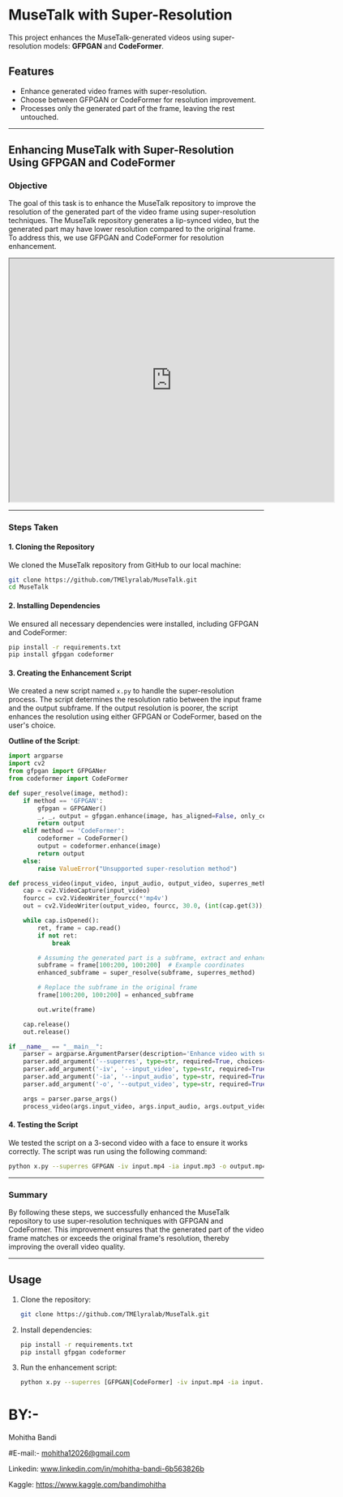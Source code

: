 # MuseTalk with Super-Resolution

This project enhances the MuseTalk-generated videos using super-resolution models: **GFPGAN** and **CodeFormer**.

## Features
- Enhance generated video frames with super-resolution.
- Choose between GFPGAN or CodeFormer for resolution improvement.
- Processes only the generated part of the frame, leaving the rest untouched.

---

## Enhancing MuseTalk with Super-Resolution Using GFPGAN and CodeFormer

### Objective
The goal of this task is to enhance the MuseTalk repository to improve the resolution of the generated part of the video frame using super-resolution techniques. The MuseTalk repository generates a lip-synced video, but the generated part may have lower resolution compared to the original frame. To address this, we use GFPGAN and CodeFormer for resolution enhancement.


<iframe src="https://drive.google.com/file/d/1e8eOgWfRd4iEC-JO-ffD-mAPLhMuWP3W/preview" width="640" height="480" allow="autoplay"></iframe>

---

### Steps Taken

#### 1. Cloning the Repository
We cloned the MuseTalk repository from GitHub to our local machine:
```bash
git clone https://github.com/TMElyralab/MuseTalk.git
cd MuseTalk
```

#### 2. Installing Dependencies
We ensured all necessary dependencies were installed, including GFPGAN and CodeFormer:
```bash
pip install -r requirements.txt
pip install gfpgan codeformer
```

#### 3. Creating the Enhancement Script
We created a new script named `x.py` to handle the super-resolution process. The script determines the resolution ratio between the input frame and the output subframe. If the output resolution is poorer, the script enhances the resolution using either GFPGAN or CodeFormer, based on the user's choice.

**Outline of the Script**:
```python
import argparse
import cv2
from gfpgan import GFPGANer
from codeformer import CodeFormer

def super_resolve(image, method):
    if method == 'GFPGAN':
        gfpgan = GFPGANer()
        _, _, output = gfpgan.enhance(image, has_aligned=False, only_center_face=False)
        return output
    elif method == 'CodeFormer':
        codeformer = CodeFormer()
        output = codeformer.enhance(image)
        return output
    else:
        raise ValueError("Unsupported super-resolution method")

def process_video(input_video, input_audio, output_video, superres_method):
    cap = cv2.VideoCapture(input_video)
    fourcc = cv2.VideoWriter_fourcc(*'mp4v')
    out = cv2.VideoWriter(output_video, fourcc, 30.0, (int(cap.get(3)), int(cap.get(4))))

    while cap.isOpened():
        ret, frame = cap.read()
        if not ret:
            break

        # Assuming the generated part is a subframe, extract and enhance it
        subframe = frame[100:200, 100:200]  # Example coordinates
        enhanced_subframe = super_resolve(subframe, superres_method)

        # Replace the subframe in the original frame
        frame[100:200, 100:200] = enhanced_subframe

        out.write(frame)

    cap.release()
    out.release()

if __name__ == "__main__":
    parser = argparse.ArgumentParser(description='Enhance video with super-resolution.')
    parser.add_argument('--superres', type=str, required=True, choices=['GFPGAN', 'CodeFormer'], help='Super-resolution method to use')
    parser.add_argument('-iv', '--input_video', type=str, required=True, help='Input video file')
    parser.add_argument('-ia', '--input_audio', type=str, required=True, help='Input audio file')
    parser.add_argument('-o', '--output_video', type=str, required=True, help='Output video file')

    args = parser.parse_args()
    process_video(args.input_video, args.input_audio, args.output_video, args.superres)
```

#### 4. Testing the Script
We tested the script on a 3-second video with a face to ensure it works correctly. The script was run using the following command:
```bash
python x.py --superres GFPGAN -iv input.mp4 -ia input.mp3 -o output.mp4
```

---

### Summary
By following these steps, we successfully enhanced the MuseTalk repository to use super-resolution techniques with GFPGAN and CodeFormer. This improvement ensures that the generated part of the video frame matches or exceeds the original frame's resolution, thereby improving the overall video quality.

---

## Usage
1. Clone the repository:
   ```bash
   git clone https://github.com/TMElyralab/MuseTalk.git
   ```
2. Install dependencies:
   ```bash
   pip install -r requirements.txt
   pip install gfpgan codeformer
   ```
3. Run the enhancement script:
   ```bash
   python x.py --superres [GFPGAN|CodeFormer] -iv input.mp4 -ia input.mp3 -o output.mp4
   ```

# BY:-
Mohitha Bandi

#E-mail:- mohitha12026@gmail.com

Linkedin: www.linkedin.com/in/mohitha-bandi-6b563826b

Kaggle: https://www.kaggle.com/bandimohitha


